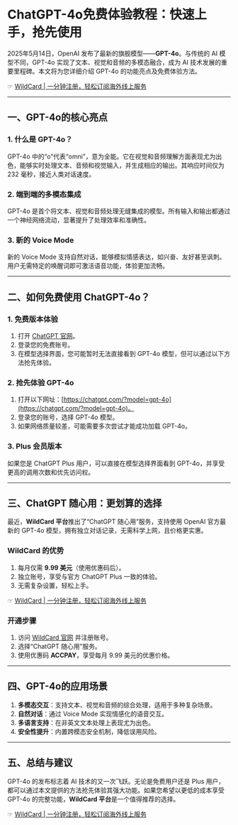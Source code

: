 # ChatGPT-4o免费体验教程：快速上手，抢先使用

2025年5月14日，OpenAI 发布了最新的旗舰模型——**GPT-4o**。与传统的 AI 模型不同，GPT-4o 实现了文本、视觉和音频的多模态融合，成为 AI 技术发展的重要里程碑。本文将为您详细介绍 GPT-4o 的功能亮点及免费体验方法。

☞ [WildCard | 一分钟注册，轻松订阅海外线上服务](https://bit.ly/bewildcard)

---

## 一、GPT-4o的核心亮点

### 1. 什么是 GPT-4o？
GPT-4o 中的“o”代表“omni”，意为全能。它在视觉和音频理解方面表现尤为出色，能够实时处理文本、音频和视觉输入，并生成相应的输出。其响应时间仅为 232 毫秒，接近人类对话速度。

### 2. 端到端的多模态集成
GPT-4o 是首个将文本、视觉和音频处理无缝集成的模型。所有输入和输出都通过一个神经网络流动，显著提升了处理效率和准确性。

### 3. 新的 Voice Mode
新的 Voice Mode 支持自然对话，能够模拟情感表达，如兴奋、友好甚至讽刺。用户无需特定的唤醒词即可激活语音功能，体验更加流畅。

---

## 二、如何免费使用 ChatGPT-4o？

### 1. 免费版本体验
1. 打开 [ChatGPT 官网](https://chatgpt.com)。
2. 登录您的免费账号。
3. 在模型选择界面，您可能暂时无法直接看到 GPT-4o 模型，但可以通过以下方法抢先体验。

### 2. 抢先体验 GPT-4o
1. 打开以下网址：[https://chatgpt.com/?model=gpt-4o](https://chatgpt.com/?model=gpt-4o)。
2. 登录您的账号，选择 GPT-4o 模型。
3. 如果网络质量较差，可能需要多次尝试才能成功加载 GPT-4o。

### 3. Plus 会员版本
如果您是 ChatGPT Plus 用户，可以直接在模型选择界面看到 GPT-4o，并享受更高的调用次数和优先访问权。

---

## 三、ChatGPT 随心用：更划算的选择

最近，**WildCard 平台**推出了“ChatGPT 随心用”服务，支持使用 OpenAI 官方最新的 GPT-4o 模型，拥有独立对话记录，无需科学上网，且价格更实惠。

### WildCard 的优势
1. 每月仅需 **9.99 美元**（使用优惠码后）。
2. 独立账号，享受与官方 ChatGPT Plus 一致的体验。
3. 无需复杂设置，轻松上手。

☞ [WildCard | 一分钟注册，轻松订阅海外线上服务](https://bit.ly/bewildcard)

### 开通步骤
1. 访问 [WildCard 官网](https://bit.ly/bewildcard) 并注册账号。
2. 选择“ChatGPT 随心用”服务。
3. 使用优惠码 **ACCPAY**，享受每月 9.99 美元的优惠价格。

---

## 四、GPT-4o的应用场景

1. **多模态交互**：支持文本、视觉和音频的综合处理，适用于多种复杂场景。
2. **自然对话**：通过 Voice Mode 实现情感化的语音交互。
3. **多语言支持**：在非英文文本处理上表现尤为出色。
4. **安全性提升**：内置跨模态安全机制，降低误用风险。

---

## 五、总结与建议

GPT-4o 的发布标志着 AI 技术的又一次飞跃。无论是免费用户还是 Plus 用户，都可以通过本文提供的方法抢先体验其强大功能。如果您希望以更低的成本享受 GPT-4o 的完整功能，**WildCard 平台**是一个值得推荐的选择。

☞ [WildCard | 一分钟注册，轻松订阅海外线上服务](https://bit.ly/bewildcard)
